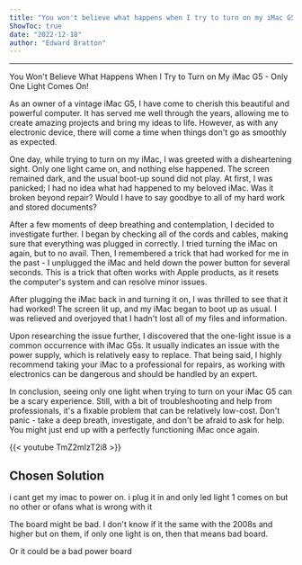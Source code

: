 ```yaml
---
title: "You won't believe what happens when I try to turn on my iMac G5 - only one light comes on!"
ShowToc: true 
date: "2022-12-18"
author: "Edward Bratton"
---
```

*****
You Won't Believe What Happens When I Try to Turn on My iMac G5 - Only One Light Comes On!

As an owner of a vintage iMac G5, I have come to cherish this beautiful and powerful computer. It has served me well through the years, allowing me to create amazing projects and bring my ideas to life. However, as with any electronic device, there will come a time when things don't go as smoothly as expected.

One day, while trying to turn on my iMac, I was greeted with a disheartening sight. Only one light came on, and nothing else happened. The screen remained dark, and the usual boot-up sound did not play. At first, I was panicked; I had no idea what had happened to my beloved iMac. Was it broken beyond repair? Would I have to say goodbye to all of my hard work and stored documents?

After a few moments of deep breathing and contemplation, I decided to investigate further. I began by checking all of the cords and cables, making sure that everything was plugged in correctly. I tried turning the iMac on again, but to no avail. Then, I remembered a trick that had worked for me in the past - I unplugged the iMac and held down the power button for several seconds. This is a trick that often works with Apple products, as it resets the computer's system and can resolve minor issues.

After plugging the iMac back in and turning it on, I was thrilled to see that it had worked! The screen lit up, and my iMac began to boot up as usual. I was relieved and overjoyed that I hadn't lost all of my files and information.

Upon researching the issue further, I discovered that the one-light issue is a common occurrence with iMac G5s. It usually indicates an issue with the power supply, which is relatively easy to replace. That being said, I highly recommend taking your iMac to a professional for repairs, as working with electronics can be dangerous and should be handled by an expert.

In conclusion, seeing only one light when trying to turn on your iMac G5 can be a scary experience. Still, with a bit of troubleshooting and help from professionals, it's a fixable problem that can be relatively low-cost. Don't panic - take a deep breath, investigate, and don't be afraid to ask for help. You might just end up with a perfectly functioning iMac once again.

{{< youtube TmZ2mIzT2i8 >}} 



## Chosen Solution
 i cant get my imac to power on. i plug it in and only led light 1 comes on but no other or ofans
what is wrong with it

 The board might be bad. I don't know if it the same with the 2008s and higher but on them, if only one light is on, then that means bad board.

 Or it could be a bad power board




